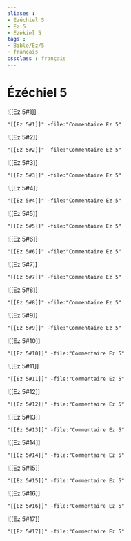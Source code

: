 ```yaml
---
aliases : 
- Ézéchiel 5
- Ez 5
- Ezekiel 5
tags : 
- Bible/Ez/5
- français
cssclass : français
---
```


# Ézéchiel 5

![[Ez 5#1]]

```query
"[[Ez 5#1]]" -file:"Commentaire Ez 5"
```

![[Ez 5#2]]

```query
"[[Ez 5#2]]" -file:"Commentaire Ez 5"
```

![[Ez 5#3]]

```query
"[[Ez 5#3]]" -file:"Commentaire Ez 5"
```

![[Ez 5#4]]

```query
"[[Ez 5#4]]" -file:"Commentaire Ez 5"
```

![[Ez 5#5]]

```query
"[[Ez 5#5]]" -file:"Commentaire Ez 5"
```

![[Ez 5#6]]

```query
"[[Ez 5#6]]" -file:"Commentaire Ez 5"
```

![[Ez 5#7]]

```query
"[[Ez 5#7]]" -file:"Commentaire Ez 5"
```

![[Ez 5#8]]

```query
"[[Ez 5#8]]" -file:"Commentaire Ez 5"
```

![[Ez 5#9]]

```query
"[[Ez 5#9]]" -file:"Commentaire Ez 5"
```

![[Ez 5#10]]

```query
"[[Ez 5#10]]" -file:"Commentaire Ez 5"
```

![[Ez 5#11]]

```query
"[[Ez 5#11]]" -file:"Commentaire Ez 5"
```

![[Ez 5#12]]

```query
"[[Ez 5#12]]" -file:"Commentaire Ez 5"
```

![[Ez 5#13]]

```query
"[[Ez 5#13]]" -file:"Commentaire Ez 5"
```

![[Ez 5#14]]

```query
"[[Ez 5#14]]" -file:"Commentaire Ez 5"
```

![[Ez 5#15]]

```query
"[[Ez 5#15]]" -file:"Commentaire Ez 5"
```

![[Ez 5#16]]

```query
"[[Ez 5#16]]" -file:"Commentaire Ez 5"
```

![[Ez 5#17]]

```query
"[[Ez 5#17]]" -file:"Commentaire Ez 5"
```

